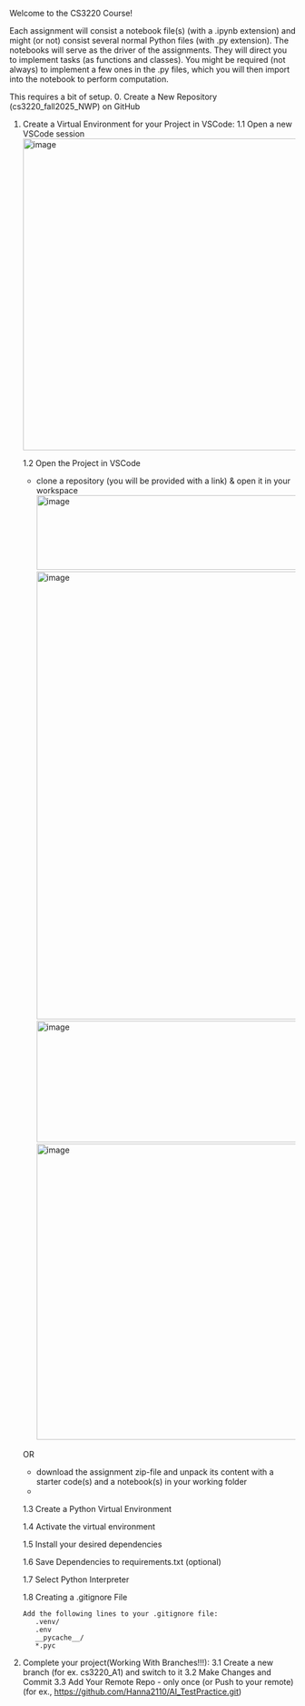 Welcome to the CS3220 Course!

Each assignment will consist a notebook file(s) (with a .ipynb extension) and might (or not) consist several normal Python files (with .py extension).
The notebooks will serve as the driver of the assignments.
They will direct you to implement tasks (as functions and classes).
You might be required (not always) to implement a few ones in the .py files, which you will then import into the notebook to perform computation.

This requires a bit of setup.
0. Create a New Repository (cs3220_fall2025_NWP) on GitHub

1. Create a Virtual Environment for your Project in VSCode:
   1.1 Open a new VSCode session
   <img width="909" height="548" alt="image" src="https://github.com/user-attachments/assets/f9528753-8772-4ee9-8d53-955e0e96f456" />
   
   1.2 Open the Project in VSCode
     - clone a repository (you will be provided with a link) & open it in your workspace
       <img width="1048" height="131" alt="image" src="https://github.com/user-attachments/assets/5c7d7653-5462-457e-a35f-cb0c409e8a94" />
       <img width="1396" height="787" alt="image" src="https://github.com/user-attachments/assets/3a0f0cae-38cf-464d-90b6-dfb65e23b2f3" />
       <img width="545" height="213" alt="image" src="https://github.com/user-attachments/assets/ec358bfe-1d45-45be-9fb2-fe9185e675f3" />
       <img width="944" height="520" alt="image" src="https://github.com/user-attachments/assets/8e7b29f2-0b8b-44d2-b885-ee790c54c12f" />




   OR
     - download the assignment zip-file and unpack its content with a starter code(s) and a notebook(s) in your working folder
     - 
    1.3 Create a Python Virtual Environment
       
    1.4 Activate the virtual environment
   
    1.5 Install your desired dependencies
   
    1.6 Save Dependencies to requirements.txt (optional)
   
    1.7 Select Python Interpreter
   
    1.8 Creating a .gitignore File
   
       Add the following lines to your .gitignore file:
          .venv/
          .env
          __pycache__/
          *.pyc
    
3. Complete your project(Working With Branches!!!):
   3.1 Create a new branch (for ex. cs3220_A1) and switch to it
   3.2 Make Changes and Commit
   3.3 Add Your Remote Repo - only once (or Push to your remote) (for ex., https://github.com/Hanna2110/AI_TestPractice.git)
   



